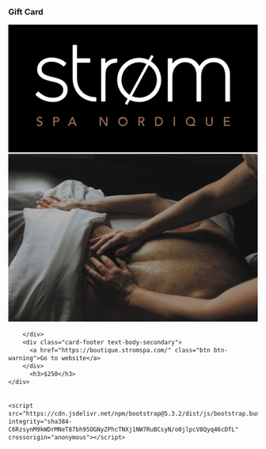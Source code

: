 
<html lang="en">
<head>
    <meta charset="UTF-8">
    <meta name="viewport" content="width=device-width, initial-scale=1.0">
    <title>Document</title>
    <link href="https://cdn.jsdelivr.net/npm/bootstrap@5.3.2/dist/css/bootstrap.min.css" rel="stylesheet" integrity="sha384-T3c6CoIi6uLrA9TneNEoa7RxnatzjcDSCmG1MXxSR1GAsXEV/Dwwykc2MPK8M2HN" crossorigin="anonymous">
    <link rel="stylesheet" href="styles.css" >
</head>
<body>
    <div class="card text-center">
        <div class="card-header">
          <h3>Gift Card</h3>
        </div>
        <div class="card-body">
          <img id = "logo" src="strom-logo.PNG" alt="Gift Card Image" class="img-fluid">
          <img id = "massage" src="massage.PNG" class="img-fluid" alt="Massage Image">
          
        </div>
        <div class="card-footer text-body-secondary">
          <a href="https://boutique.stromspa.com/" class="btn btn-warning">Go to website</a>
        </div>
          <h3>$250</h3>
    </div>
    

    <script src="https://cdn.jsdelivr.net/npm/bootstrap@5.3.2/dist/js/bootstrap.bundle.min.js" integrity="sha384-C6RzsynM9kWDrMNeT87bh95OGNyZPhcTNXj1NW7RuBCsyN/o0jlpcV8Qyq46cDfL" crossorigin="anonymous"></script>
</body>
</html>
